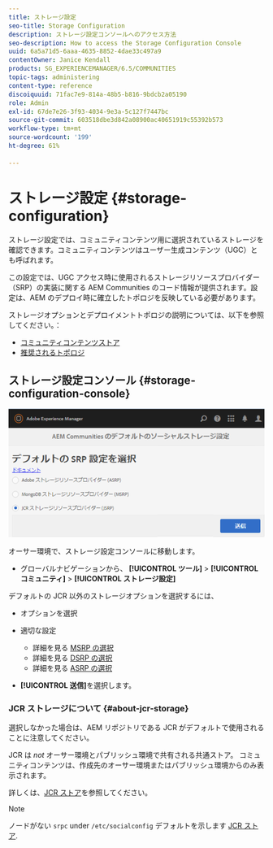 ```yaml
---
title: ストレージ設定
seo-title: Storage Configuration
description: ストレージ設定コンソールへのアクセス方法
seo-description: How to access the Storage Configuration Console
uuid: 6a5a71d5-6aaa-4635-8852-4dae33c497a9
contentOwner: Janice Kendall
products: SG_EXPERIENCEMANAGER/6.5/COMMUNITIES
topic-tags: administering
content-type: reference
discoiquuid: 71fac7e9-814a-48b5-b816-9bdcb2a05190
role: Admin
exl-id: 67de7e26-3f93-4034-9e3a-5c127f7447bc
source-git-commit: 603518dbe3d842a08900ac40651919c55392b573
workflow-type: tm+mt
source-wordcount: '199'
ht-degree: 61%

---
```


# ストレージ設定 {#storage-configuration}

ストレージ設定では、コミュニティコンテンツ用に選択されているストレージを確認できます。コミュニティコンテンツはユーザー生成コンテンツ（UGC）とも呼ばれます。

この設定では、UGC アクセス時に使用されるストレージリソースプロバイダー（SRP）の実装に関する AEM Communities のコード情報が提供されます。設定は、AEM のデプロイ時に確立したトポロジを反映している必要があります。

ストレージオプションとデプロイメントトポロジの説明については、以下を参照してください。：

* [コミュニティコンテンツストア](working-with-srp.md)
* [推奨されるトポロジ](topologies.md)

## ストレージ設定コンソール {#storage-configuration-console}

![jsrp-configuration](assets/jsrp-configuration.png)

オーサー環境で、ストレージ設定コンソールに移動します。

* グローバルナビゲーションから、 **[!UICONTROL ツール]** > **[!UICONTROL コミュニティ]** > **[!UICONTROL ストレージ設定]**

デフォルトの JCR 以外のストレージオプションを選択するには、

* オプションを選択
* 適切な設定

   * 詳細を見る [MSRP の選択](msrp.md#select-msrp)
   * 詳細を見る [DSRP の選択](dsrp.md#select-dsrp)
   * 詳細を見る [ASRP の選択](asrp.md#select-asrp)

* **[!UICONTROL 送信]**&#x200B;を選択します。

### JCR ストレージについて {#about-jcr-storage}

選択しなかった場合は、AEM リポジトリである JCR がデフォルトで使用されることに注意してください。

JCR は *not* オーサー環境とパブリッシュ環境で共有される共通ストア。 コミュニティコンテンツは、作成先のオーサー環境またはパブリッシュ環境からのみ表示されます。

詳しくは、[JCR ストア](jsrp.md)を参照してください。

>[!NOTE]
>
>ノードがない `srpc` under `/etc/socialconfig` デフォルトを示します [JCR ストア](jsrp.md).
